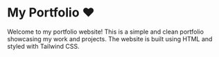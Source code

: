 # My Portfolio ❤️
Welcome to my portfolio website! This is a simple and clean portfolio showcasing my work and projects. The website is built using HTML and styled with Tailwind CSS.
